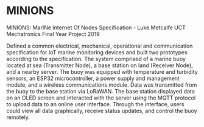 # MINIONS
MINIONS: MarINe Internet Of Nodes Specification - Luke Metcalfe UCT Mechatronics Final Year Project 2019

Defined a common electrical, mechanical, operational and communication specification for IoT marine monitoring devices and built two prototypes according to the specification. The system comprised of a marine buoy located at sea (Transmitter Node), a base station on land (Receiver Node), and a nearby server. The buoy was equipped with temperature and turbidity sensors, an ESP32 microcontroller, a power supply and management module, and a wireless communications module. Data was transmitted from the buoy to the base station via LoRaWAN. The base station displayed data on an OLED screen and interacted with the server using the MQTT protocol to upload data to an online user interface. Through the interface, users could view all data graphically, receive status updates, and control the buoy remotely.
